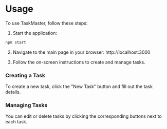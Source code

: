 # Usage

To use TaskMaster, follow these steps:

1. Start the application:
```bash
npm start
```

2. Navigate to the main page in your browser:
http://localhost:3000

3. Follow the on-screen instructions to create and manage tasks.

### Creating a Task
To create a new task, click the "New Task" button and fill out the task details.

### Managing Tasks
You can edit or delete tasks by clicking the corresponding buttons next to each task.

